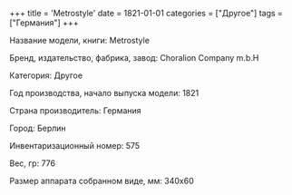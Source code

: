 +++
title = 'Мetrostyle'
date = 1821-01-01
categories = ["Другое"]
tags = ["Германия"]
+++

Название модели, книги: Мetrostyle

Бренд, издательство, фабрика, завод: Choralion Company m.b.H

Категория: Другое

Год производства, начало выпуска модели: 1821

Страна производитель: Германия

Город: Берлин

Инвентаризационный номер: 575

Вес, гр: 776

Размер аппарата  собранном виде, мм: 340х60

